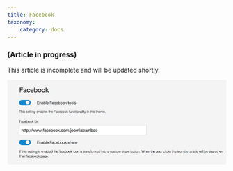 ```yaml
---
title: Facebook
taxonomy:
    category: docs
---
```


### (Article in progress)
This article is incomplete and will be updated shortly.


![Facebook Settings](facebook.jpg)
  
